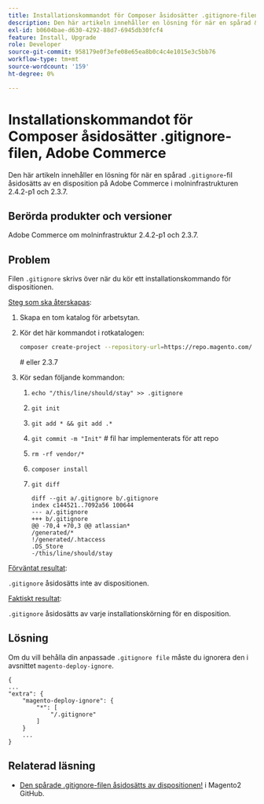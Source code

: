 ```yaml
---
title: Installationskommandot för Composer åsidosätter .gitignore-filen, Adobe Commerce
description: Den här artikeln innehåller en lösning för när en spårad &grave;.gitignore&grave;-fil åsidosätts av en kompositör på Adobe Commerce i molninfrastrukturen 2.4.2-p1 och 2.3.7.
exl-id: b0604bae-d630-4292-88d7-6945db30fcf4
feature: Install, Upgrade
role: Developer
source-git-commit: 958179e0f3efe08e65ea8b0c4c4e1015e3c5bb76
workflow-type: tm+mt
source-wordcount: '159'
ht-degree: 0%

---
```


# Installationskommandot för Composer åsidosätter .gitignore-filen, Adobe Commerce

Den här artikeln innehåller en lösning för när en spårad `.gitignore`-fil åsidosätts av en disposition på Adobe Commerce i molninfrastrukturen 2.4.2-p1 och 2.3.7.

## Berörda produkter och versioner

Adobe Commerce om molninfrastruktur 2.4.2-p1 och 2.3.7.

## Problem

Filen `.gitignore` skrivs över när du kör ett installationskommando för dispositionen.

<u>Steg som ska återskapas</u>:


1. Skapa en tom katalog för arbetsytan.
1. Kör det här kommandot i rotkatalogen:

   ```bash
   composer create-project --repository-url=https://repo.magento.com/ magento/project-community-edition:2.4.2-p1.
   ```

   \# eller 2.3.7

1. Kör sedan följande kommandon:
   1. `echo "/this/line/should/stay" >> .gitignore`
   1. `git init`
   1. `git add * && git add .*`
   1. `git commit -m "Init"` # fil har implementerats för att repo
   1. `rm -rf vendor/*`
   1. `composer install`
   1. `git diff`

      ```git
      diff --git a/.gitignore b/.gitignore
      index c144521..7092a56 100644
      --- a/.gitignore
      +++ b/.gitignore
      @@ -70,4 +70,3 @@ atlassian*
      /generated/*
      !/generated/.htaccess
      .DS_Store
      -/this/line/should/stay
      ```

<u>Förväntat resultat</u>:

`.gitignore` åsidosätts inte av dispositionen.

<u>Faktiskt resultat</u>:

`.gitignore` åsidosätts av varje installationskörning för en disposition.

## Lösning

Om du vill behålla din anpassade `.gitignore file` måste du ignorera den i avsnittet `magento-deploy-ignore`.

```git
{
...
"extra": {
    "magento-deploy-ignore": {
        "*": [
            "/.gitignore"
        ]
    }
    ...
}
```


## Relaterad läsning

* [Den spårade .gitignore-filen åsidosätts av dispositionen!](https://github.com/magento/magento2/issues/32888) i Magento2 GitHub.
